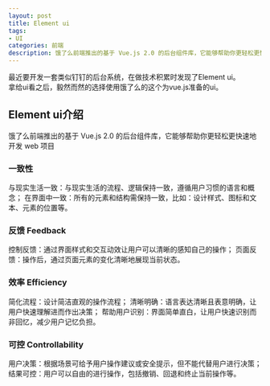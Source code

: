 ```yaml
---
layout: post
title: Element ui
tags:
- UI
categories: 前端
description: 饿了么前端推出的基于 Vue.js 2.0 的后台组件库，它能够帮助你更轻松更快速地开发 web 项目
---
```




<!-- more -->

最近要开发一套类似钉钉的后台系统，在做技术积累时发现了Element ui。<br/>
拿给ui看之后，毅然而然的选择使用饿了么的这个为vue.js准备的ui。

## Element ui介绍

饿了么前端推出的基于 Vue.js 2.0 的后台组件库，它能够帮助你更轻松更快速地开发 web 项目<br/>

### 一致性
与现实生活一致：与现实生活的流程、逻辑保持一致，遵循用户习惯的语言和概念；
在界面中一致：所有的元素和结构需保持一致，比如：设计样式、图标和文本、元素的位置等。

### 反馈 Feedback
控制反馈：通过界面样式和交互动效让用户可以清晰的感知自己的操作；
页面反馈：操作后，通过页面元素的变化清晰地展现当前状态。

### 效率 Efficiency
简化流程：设计简洁直观的操作流程；
清晰明确：语言表达清晰且表意明确，让用户快速理解进而作出决策；
帮助用户识别：界面简单直白，让用户快速识别而非回忆，减少用户记忆负担。

### 可控 Controllability
用户决策：根据场景可给予用户操作建议或安全提示，但不能代替用户进行决策；
结果可控：用户可以自由的进行操作，包括撤销、回退和终止当前操作等。






